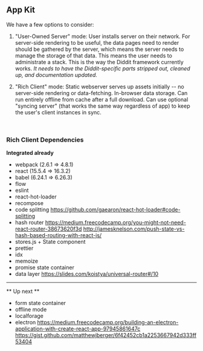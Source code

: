 ## App Kit

We have a few options to consider:

1.  "User-Owned Server" mode: User installs server on their network. For server-side rendering to be useful, the data pages need to render should be gathered by the server, which means the server needs to manage the storage of that data. This means the user needs to administrate a stack. This is the way the Diddit framework currently works. _It needs to have the Diddit-specific parts stripped out, cleaned up, and documentation updated._

2.  "Rich Client" mode: Static webserver serves up assets initially -- no server-side rendering or data-fetching. In-browser data storage. Can run entirely offline from cache after a full download. Can use optional "syncing server" (that works the same way regardless of app) to keep the user's client instances in sync.

​

### Rich Client Dependencies

**Integrated already**

* webpack (2.6.1 => 4.8.1)
* react (15.5.4 => 16.3.2)
* babel (6.24.1 => 6.26.3)
* flow
* eslint
* react-hot-loader
* recompose
* code splitting
  https://github.com/gaearon/react-hot-loader#code-splitting
* hash router
  https://medium.freecodecamp.org/you-might-not-need-react-router-38673620f3d
  http://jamesknelson.com/push-state-vs-hash-based-routing-with-react-js/
* stores.js + State component
* prettier
* idx
* memoize
* promise state container
* data layer
  https://slides.com/koistya/universal-router#/10

---

** Up next **

* form state container
* offline mode
* localforage
* electron
  https://medium.freecodecamp.org/building-an-electron-application-with-create-react-app-97945861647c
  https://gist.github.com/matthewjberger/6f42452cb1a2253667942d333ff53404
